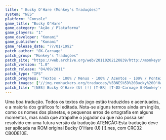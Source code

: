 ```yaml
---
title: " Bucky O'Hare (Monkey's Traduções)"
system: "NES"
platform: "Console"
game_title: "Bucky O'Hare"
game_category: "Ação / Plataforma"
game_players: "1"
game_developer: "Konami"
game_publisher: "Konami"
game_release_date: "??/01/1992"
patch_author: "ØX-Carnage"
patch_group: "Monkey's Traduções"
patch_site: "https://web.archive.org/web/20110202120839/http://monkeystraducoes.com/"
patch_version: "1.0"
patch_release: "04/09/2011"
patch_type: "IPS"
patch_progress: "Textos - 100% / Menus - 100% / Acentos - 100% / Ponteiros - 100% / Gráficos - 90%"
patch_images: ["//img.romhackers.org/traducoes/%5BNES%5D%20Bucky%20O'Hare%20-%20Monkey's%20Tradu%C3%A7%C3%B5es%20-%201.png","//img.romhackers.org/traducoes/%5BNES%5D%20Bucky%20O'Hare%20-%20Monkey's%20Tradu%C3%A7%C3%B5es%20-%202.png","//img.romhackers.org/traducoes/%5BNES%5D%20Bucky%20O'Hare%20-%20Monkey's%20Tradu%C3%A7%C3%B5es%20-%203.png"]
patch_file: "[NES] Bucky O'Hare (U) [!] [T-BR] [T-ØX-Carnage G-Monkey's Traduções] [V-1.0 A-2011].zip"
---
```

Uma boa tradução. Todos os textos do jogo estão traduzidos e acentuados, e a maioria dos gráficos foi editada. Nota-se alguns termos ainda em inglês, como os nomes dos planetas, e pequenos erros de ortografia em alguns momentos, mas nada que atrapalhe o jogador ou que não possa ser resolvido em uma futura versão da tradução.ATENÇÃO:Esta tradução deve ser aplicada na ROM original Bucky O'Hare (U) [!].nes, com CRC32 CB0DE10E.